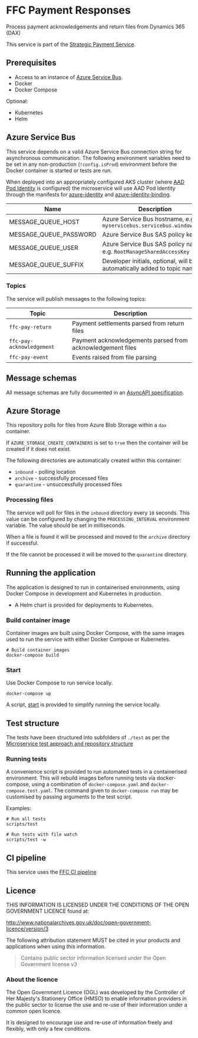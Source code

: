 # FFC Payment Responses

Process payment acknowledgements and return files from Dynamics 365 (DAX)

This service is part of the [Strategic Payment Service](https://github.com/DEFRA/ffc-pay-core). 
## Prerequisites

- Access to an instance of [Azure Service Bus](https://docs.microsoft.com/en-us/azure/service-bus-messaging/).
- Docker
- Docker Compose

Optional:
- Kubernetes
- Helm

## Azure Service Bus

This service depends on a valid Azure Service Bus connection string for
asynchronous communication.  The following environment variables need to be set
in any non-production (`!config.isProd`) environment before the Docker
container is started or tests are run. 

When deployed into an appropriately configured AKS
cluster (where [AAD Pod Identity](https://github.com/Azure/aad-pod-identity) is
configured) the microservice will use AAD Pod Identity through the manifests
for
[azure-identity](./helm/ffc-pay-responses/templates/azure-identity.yaml)
and
[azure-identity-binding](./helm/ffc-pay-responses/templates/azure-identity-binding.yaml).

| Name | Description |
| ---| --- |
| MESSAGE_QUEUE_HOST | Azure Service Bus hostname, e.g. `myservicebus.servicebus.windows.net` |
| MESSAGE_QUEUE_PASSWORD | Azure Service Bus SAS policy key |
| MESSAGE_QUEUE_USER     | Azure Service Bus SAS policy name, e.g. `RootManageSharedAccessKey` |
| MESSAGE_QUEUE_SUFFIX | Developer initials, optional, will be automatically added to topic names |


### Topics

The service will publish messages to the following topics:

| Topic | Description |
| ---| --- |
| `ffc-pay-return` | Payment settlements parsed from return files |
| `ffc-pay-acknowledgement` | Payment acknowledgements parsed from acknowledgement files |
| `ffc-pay-event` | Events raised from file parsing |


## Message schemas

All message schemas are fully documented in an [AsyncAPI specification](docs/asyncapi.yaml).

## Azure Storage

This repository polls for files from Azure Blob Storage within a `dax` container.

If `AZURE_STORAGE_CREATE_CONTAINERS` is set to `true` then the container will be created if it does not exist.

The following directories are automatically created within this container:

- `inbound` - polling location
- `archive` - successfully processed files
- `quarantine` - unsuccessfully processed files

### Processing files

The service will poll for files in the `inbound` directory every `10` seconds.
This value can be configured by changing the `PROCESSING_INTERVAL` environment variable.
The value should be set in milliseconds.

When a file is found it will be processed and moved to the `archive` directory if successful.

If the file cannot be processed it will be moved to the `quarantine` directory.

## Running the application

The application is designed to run in containerised environments, using Docker Compose in development and Kubernetes in production.

- A Helm chart is provided for deployments to Kubernetes.

### Build container image

Container images are built using Docker Compose, with the same images used to run the service with either Docker Compose or Kubernetes.

```
# Build container images
docker-compose build
```

### Start

Use Docker Compose to run service locally.

```
docker-compose up
```

A script, [start](./scripts/start) is provided to simplify running the service locally.


## Test structure

The tests have been structured into subfolders of `./test` as per the
[Microservice test approach and repository structure](https://eaflood.atlassian.net/wiki/spaces/FPS/pages/1845396477/Microservice+test+approach+and+repository+structure)

### Running tests

A convenience script is provided to run automated tests in a containerised
environment. This will rebuild images before running tests via docker-compose,
using a combination of `docker-compose.yaml` and `docker-compose.test.yaml`.
The command given to `docker-compose run` may be customised by passing
arguments to the test script.

Examples:

```
# Run all tests
scripts/test

# Run tests with file watch
scripts/test -w
```

## CI pipeline

This service uses the [FFC CI pipeline](https://github.com/DEFRA/ffc-jenkins-pipeline-library)

## Licence

THIS INFORMATION IS LICENSED UNDER THE CONDITIONS OF THE OPEN GOVERNMENT LICENCE found at:

<http://www.nationalarchives.gov.uk/doc/open-government-licence/version/3>

The following attribution statement MUST be cited in your products and applications when using this information.

> Contains public sector information licensed under the Open Government license v3

### About the licence

The Open Government Licence (OGL) was developed by the Controller of Her Majesty's Stationery Office (HMSO) to enable information providers in the public sector to license the use and re-use of their information under a common open licence.

It is designed to encourage use and re-use of information freely and flexibly, with only a few conditions.
